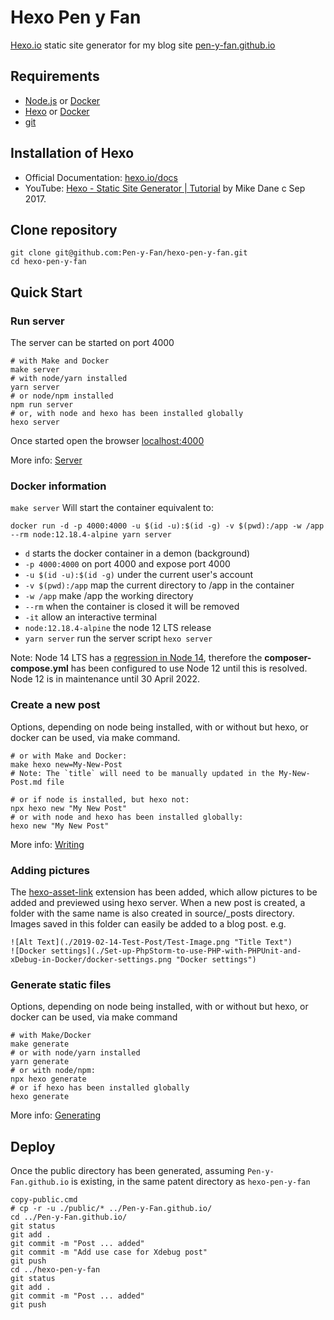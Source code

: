 # Hexo Pen y Fan

[Hexo.io](https://hexo.io/) static site generator for my blog site
 [pen-y-fan.github.io](https://pen-y-fan.github.io/)

## Requirements

- [Node.js](https://nodejs.org/en/download/) or [Docker](https://docs.docker.com/get-docker/)
- [Hexo](https://hexo.io/) or [Docker](https://docs.docker.com/get-docker/)
- [git](https://git-scm.com/downloads)

## Installation of Hexo

- Official Documentation: [hexo.io/docs](https://hexo.io/docs/)
- YouTube: [Hexo - Static Site Generator | Tutorial](https://www.youtube.com/playlist?list=PLLAZ4kZ9dFpOMJR6D25ishrSedvsguVSm)
  by Mike Dane c Sep 2017.

## Clone repository

```shell script
git clone git@github.com:Pen-y-Fan/hexo-pen-y-fan.git
cd hexo-pen-y-fan
```

## Quick Start

### Run server

The server can be started on port 4000

```shell script
# with Make and Docker
make server
# with node/yarn installed
yarn server
# or node/npm installed
npm run server
# or, with node and hexo has been installed globally
hexo server
```

Once started open the browser <localhost:4000>

More info: [Server](https://hexo.io/docs/server.html)

### Docker information

`make server` Will start the container equivalent to:

`docker run -d -p 4000:4000 -u $(id -u):$(id -g) -v $(pwd):/app -w /app --rm node:12.18.4-alpine yarn server`

- `d` starts the docker container in a demon (background)
- `-p 4000:4000` on port 4000 and expose port 4000
- `-u $(id -u):$(id -g)` under the current user's account
- `-v $(pwd):/app` map the current directory to /app in the container
- `-w /app` make /app the working directory
- `--rm` when the container is closed it will be removed
- `-it` allow an interactive terminal
- `node:12.18.4-alpine` the node 12 LTS release
- `yarn server` run the server script `hexo server`

Note: Node 14 LTS has a [regression in Node 14](https://github.com/hexojs/hexo/issues/4257), therefore the
**composer-compose.yml** has been configured to use Node 12 until this is resolved. Node 12 is in maintenance until
30 April 2022.

### Create a new post

Options, depending on node being installed, with or without but hexo, or docker can be used, via make command.

```shell script
# or with Make and Docker:
make hexo new=My-New-Post
# Note: The `title` will need to be manually updated in the My-New-Post.md file

# or if node is installed, but hexo not:
npx hexo new "My New Post"
# or with node and hexo has been installed globally:
hexo new "My New Post"
```

More info: [Writing](https://hexo.io/docs/writing.html)

### Adding pictures

The [hexo-asset-link](https://github.com/liolok/hexo-asset-link) extension has been added, which allow pictures to be
added and previewed using hexo server. When a new post is created, a folder with the same name is also created in
source/_posts directory. Images saved in this folder can easily be added to a blog post. e.g.

```text
![Alt Text](./2019-02-14-Test-Post/Test-Image.png "Title Text")
![Docker settings](./Set-up-PhpStorm-to-use-PHP-with-PHPUnit-and-xDebug-in-Docker/docker-settings.png "Docker settings")
```

### Generate static files

Options, depending on node being installed, with or without but hexo, or docker can be used, via make command

```shell script
# with Make/Docker
make generate
# or with node/yarn installed
yarn generate
# or with node/npm:
npx hexo generate
# or if hexo has been installed globally
hexo generate
```

More info: [Generating](https://hexo.io/docs/generating.html)

## Deploy

Once the public directory has been generated, assuming `Pen-y-Fan.github.io` is existing, in the same patent directory
as `hexo-pen-y-fan`

```shell script
copy-public.cmd
# cp -r -u ./public/* ../Pen-y-Fan.github.io/
cd ../Pen-y-Fan.github.io/
git status
git add .
git commit -m "Post ... added"
git commit -m "Add use case for Xdebug post"
git push
cd ../hexo-pen-y-fan
git status
git add .
git commit -m "Post ... added"
git push
```
